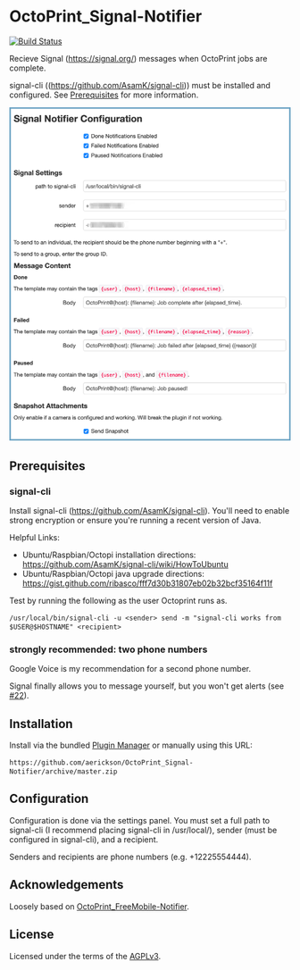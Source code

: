 # OctoPrint_Signal-Notifier

[![Build Status](https://travis-ci.com/aerickson/OctoPrint_Signal-Notifier.svg?branch=master)](https://travis-ci.com/aerickson/OctoPrint_Signal-Notifier)

Recieve Signal (https://signal.org/) messages when OctoPrint jobs are complete.

signal-cli ((https://github.com/AsamK/signal-cli)) must be installed and configured. See [Prerequisites](README.md#Prerequisites) for more information. 

![Settings tab screenshot](extras/signalnotifier.png)


## Prerequisites

### signal-cli

Install signal-cli (https://github.com/AsamK/signal-cli). You'll need to enable strong encryption or ensure you're running a recent version of Java.

Helpful Links:
  - Ubuntu/Raspbian/Octopi installation directions:  https://github.com/AsamK/signal-cli/wiki/HowToUbuntu
  - Ubuntu/Raspbian/Octopi java upgrade directions: https://gist.github.com/ribasco/fff7d30b31807eb02b32bcf35164f11f

Test by running the following as the user Octoprint runs as. 

```
/usr/local/bin/signal-cli -u <sender> send -m "signal-cli works from $USER@$HOSTNAME" <recipient>
```

### strongly recommended: two phone numbers

Google Voice is my recommendation for a second phone number.

Signal finally allows you to message yourself, but you won't get alerts (see [#22](https://github.com/aerickson/OctoPrint_Signal-Notifier/issues/22)).

## Installation

Install via the bundled [Plugin Manager](https://github.com/foosel/OctoPrint/wiki/Plugin:-Plugin-Manager)
or manually using this URL:

    https://github.com/aerickson/OctoPrint_Signal-Notifier/archive/master.zip

## Configuration

Configuration is done via the settings panel. You must set a full path to signal-cli (I recommend placing signal-cli in /usr/local/), sender (must be configured in signal-cli), and a recipient. 

Senders and recipients are phone numbers (e.g. +12225554444).

## Acknowledgements

Loosely based on [OctoPrint_FreeMobile-Notifier](https://github.com/Pinaute/OctoPrint_FreeMobile-Notifier).

## License

Licensed under the terms of the [AGPLv3](http://opensource.org/licenses/AGPL-3.0).
